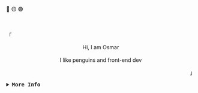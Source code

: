 🔴 🟡 🟢

<br>
<p align="left">「</p>  
<div align="center">
Hi, I am Osmar <br>
<br>
I like penguins and front-end dev   
</div>
<p align="right">」</p>

<details>
<summary><samp><b>More Info</b></samp></summary>
<h2></h2>

<b> My pitiful stats </b>

<div align="center" style="margin-top: 80px;">
  <table>
    <tr>
      <td><a href="#--------"><img height="137px" align="center" alt="GitHub Stats" src="https://github-readme-stats.vercel.app/api?username=osmarmora05&show_icons=true&hide_border=true&theme=nord"/></a></td>
      <td><a href="#--------"><img height="137px" align="center" alt="Top Language" src="https://github-readme-stats.vercel.app/api/top-langs/?username=osmarmora05&layout=compact&line_height=21&hide_border=true&theme=nord"/></a></td>
    </tr>
  </table>
</div>
</details>
